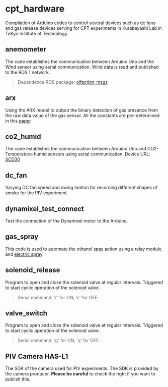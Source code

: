 # cpt_hardware
Compilation of Arduino codes to control several devices such as dc fans and gas release devices serving for CPT experiments in Kurabayashi Lab in ToKyo Institute of Technology. 

## anemometer
The code establishes the communication between Arduino Uno and the Wind sensor using serial communication. Wind data is read and published to the ROS 1 network.
> Dependence ROS package: [olfaction_msgs](https://github.com/MAPIRlab/olfaction_msgs)

## arx
Using the ARX model to output the binary detection of gas presence from the raw data value of the gas sensor. All the constants are pre-determined in this [paper](https://ieeexplore.ieee.org/abstract/document/7987788)

## co2_humid
The code establishes the communication between Arduino Uno and CO2-Temperature-humid sensors using serial communication. 
 Device URL: [SCD30](https://wiki.seeedstudio.com/Grove-CO2_Temperature_Humidity_Sensor-SCD30/)

## dc_fan
Varying DC fan speed and swing motion for recording different shapes of smoke for the PIV experiment.

## dynamixel_test_connect
Test the connection of the Dynamixel motor to the Arduino.

## gas_spray
This code is used to automate the ethanol spay action using a relay module and [electric spray](https://www.monotaro.com/g/03004290/).

## solenoid_release
Program to open and close the solenoid valve at regular intervals. Triggered to start cyclic operation of the solenoid valve. 
> Serial command: 'r' for ON, 'c' for OFF.

## valve_switch
Program to open and close the solenoid valve at regular intervals. Triggered to start cyclic operation of the solenoid valve. 
> Serial command: 'g' for ON, 'q' for OFF.

## PIV Camera HAS-L1
The SDK of the camera used for PIV experiments. The SDK is provided by the camera producer. **Please be careful** to check the right if you want to publish this.
